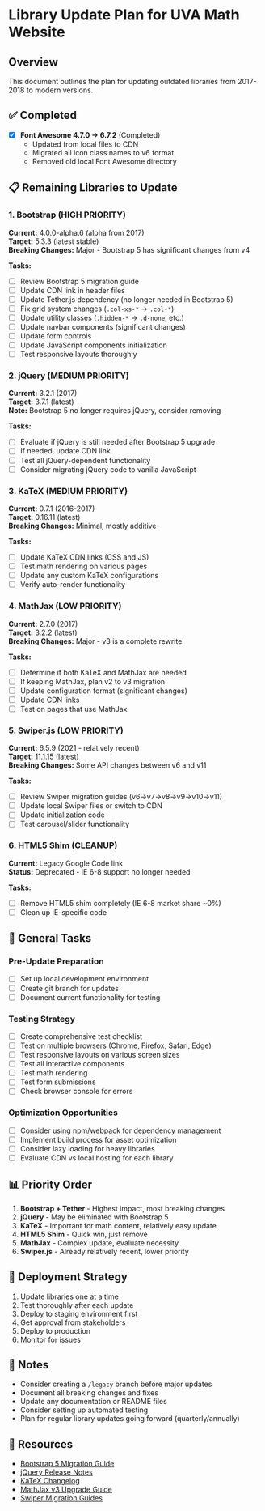 # Library Update Plan for UVA Math Website

## Overview
This document outlines the plan for updating outdated libraries from 2017-2018 to modern versions.

## ✅ Completed
- [x] **Font Awesome 4.7.0 → 6.7.2** (Completed)
  - Updated from local files to CDN
  - Migrated all icon class names to v6 format
  - Removed old local Font Awesome directory

## 📋 Remaining Libraries to Update

### 1. Bootstrap (HIGH PRIORITY)
**Current:** 4.0.0-alpha.6 (alpha from 2017)  
**Target:** 5.3.3 (latest stable)  
**Breaking Changes:** Major - Bootstrap 5 has significant changes from v4

**Tasks:**
- [ ] Review Bootstrap 5 migration guide
- [ ] Update CDN link in header files
- [ ] Update Tether.js dependency (no longer needed in Bootstrap 5)
- [ ] Fix grid system changes (`.col-xs-*` → `.col-*`)
- [ ] Update utility classes (`.hidden-*` → `.d-none`, etc.)
- [ ] Update navbar components (significant changes)
- [ ] Update form controls
- [ ] Update JavaScript components initialization
- [ ] Test responsive layouts thoroughly

### 2. jQuery (MEDIUM PRIORITY)
**Current:** 3.2.1 (2017)  
**Target:** 3.7.1 (latest)  
**Note:** Bootstrap 5 no longer requires jQuery, consider removing

**Tasks:**
- [ ] Evaluate if jQuery is still needed after Bootstrap 5 upgrade
- [ ] If needed, update CDN link
- [ ] Test all jQuery-dependent functionality
- [ ] Consider migrating jQuery code to vanilla JavaScript

### 3. KaTeX (MEDIUM PRIORITY)
**Current:** 0.7.1 (2016-2017)  
**Target:** 0.16.11 (latest)  
**Breaking Changes:** Minimal, mostly additive

**Tasks:**
- [ ] Update KaTeX CDN links (CSS and JS)
- [ ] Test math rendering on various pages
- [ ] Update any custom KaTeX configurations
- [ ] Verify auto-render functionality

### 4. MathJax (LOW PRIORITY)
**Current:** 2.7.0 (2017)  
**Target:** 3.2.2 (latest)  
**Breaking Changes:** Major - v3 is a complete rewrite

**Tasks:**
- [ ] Determine if both KaTeX and MathJax are needed
- [ ] If keeping MathJax, plan v2 to v3 migration
- [ ] Update configuration format (significant changes)
- [ ] Update CDN links
- [ ] Test on pages that use MathJax

### 5. Swiper.js (LOW PRIORITY)
**Current:** 6.5.9 (2021 - relatively recent)  
**Target:** 11.1.15 (latest)  
**Breaking Changes:** Some API changes between v6 and v11

**Tasks:**
- [ ] Review Swiper migration guides (v6→v7→v8→v9→v10→v11)
- [ ] Update local Swiper files or switch to CDN
- [ ] Update initialization code
- [ ] Test carousel/slider functionality

### 6. HTML5 Shim (CLEANUP)
**Current:** Legacy Google Code link  
**Status:** Deprecated - IE 6-8 support no longer needed

**Tasks:**
- [ ] Remove HTML5 shim completely (IE 6-8 market share ~0%)
- [ ] Clean up IE-specific code

## 🔧 General Tasks

### Pre-Update Preparation
- [ ] Set up local development environment
- [ ] Create git branch for updates
- [ ] Document current functionality for testing

### Testing Strategy
- [ ] Create comprehensive test checklist
- [ ] Test on multiple browsers (Chrome, Firefox, Safari, Edge)
- [ ] Test responsive layouts on various screen sizes
- [ ] Test all interactive components
- [ ] Test math rendering
- [ ] Test form submissions
- [ ] Check browser console for errors

### Optimization Opportunities
- [ ] Consider using npm/webpack for dependency management
- [ ] Implement build process for asset optimization
- [ ] Consider lazy loading for heavy libraries
- [ ] Evaluate CDN vs local hosting for each library

## 📊 Priority Order

1. **Bootstrap + Tether** - Highest impact, most breaking changes
2. **jQuery** - May be eliminated with Bootstrap 5
3. **KaTeX** - Important for math content, relatively easy update
4. **HTML5 Shim** - Quick win, just remove
5. **MathJax** - Complex update, evaluate necessity
6. **Swiper.js** - Already relatively recent, lower priority

## 🚀 Deployment Strategy

1. Update libraries one at a time
2. Test thoroughly after each update
3. Deploy to staging environment first
4. Get approval from stakeholders
5. Deploy to production
6. Monitor for issues

## 📝 Notes

- Consider creating a `/legacy` branch before major updates
- Document all breaking changes and fixes
- Update any documentation or README files
- Consider setting up automated testing
- Plan for regular library updates going forward (quarterly/annually)

## 🔗 Resources

- [Bootstrap 5 Migration Guide](https://getbootstrap.com/docs/5.0/migration/)
- [jQuery Release Notes](https://blog.jquery.com/category/releases/)
- [KaTeX Changelog](https://katex.org/docs/CHANGELOG.html)
- [MathJax v3 Upgrade Guide](https://docs.mathjax.org/en/latest/upgrading/v2.html)
- [Swiper Migration Guides](https://swiperjs.com/migration-guide)